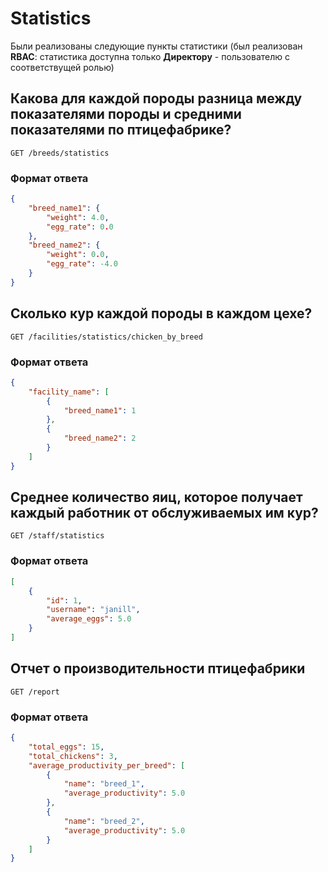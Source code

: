 # Statistics
Были реализованы следующие пункты статистики 
(был реализован **RBAC**: статистика доступна только **Директору** - пользователю с соответствущей ролью)

## Какова для каждой породы разница между показателями породы и средними показателями по птицефабрике?

`GET /breeds/statistics`
### Формат ответа
```json
{
    "breed_name1": {
        "weight": 4.0,
        "egg_rate": 0.0
    },
    "breed_name2": {
        "weight": 0.0,
        "egg_rate": -4.0
    }
}
```

## Сколько кур каждой породы в каждом цехе?

`GET /facilities/statistics/chicken_by_breed`

### Формат ответа
```json
{
    "facility_name": [
        {
            "breed_name1": 1
        },
        {
            "breed_name2": 2
        }
    ]
}
```

## Среднее количество яиц, которое получает каждый работник от обслуживаемых им кур?

`GET /staff/statistics`

### Формат ответа
```json
[
    {
        "id": 1,
        "username": "janill",
        "average_eggs": 5.0
    }
]
```

## Отчет о производительности птицефабрики

`GET /report`

### Формат ответа
```json
{
    "total_eggs": 15,
    "total_chickens": 3,
    "average_productivity_per_breed": [
        {
            "name": "breed_1",
            "average_productivity": 5.0
        },
        {
            "name": "breed_2",
            "average_productivity": 5.0
        }
    ]
}
```